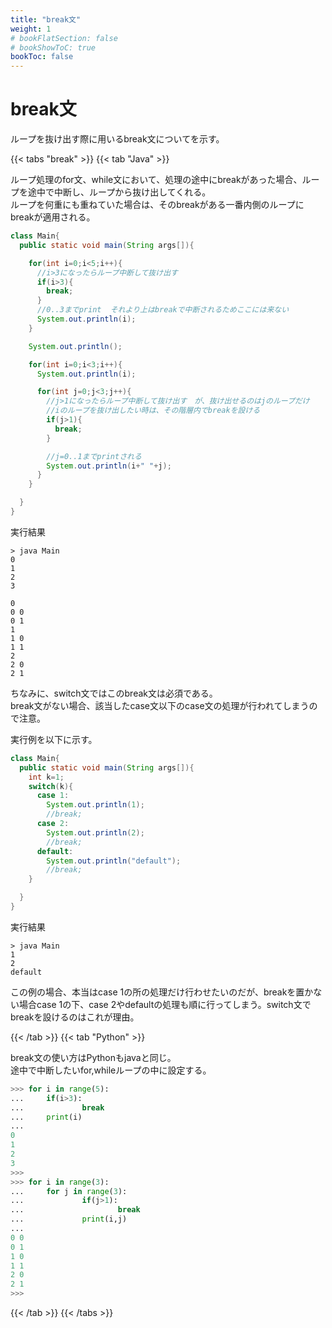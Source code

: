 ```yaml
---
title: "break文"
weight: 1
# bookFlatSection: false
# bookShowToC: true
bookToc: false
---
```


# break文

ループを抜け出す際に用いるbreak文についてを示す。


{{< tabs "break" >}}
{{< tab "Java" >}}

ループ処理のfor文、while文において、処理の途中にbreakがあった場合、ループを途中で中断し、ループから抜け出してくれる。  
ループを何重にも重ねていた場合は、そのbreakがある一番内側のループにbreakが適用される。  

```java
class Main{
  public static void main(String args[]){

    for(int i=0;i<5;i++){
      //i>3になったらループ中断して抜け出す
      if(i>3){
        break;
      }
      //0..3までprint  それより上はbreakで中断されるためここには来ない
      System.out.println(i);
    }

    System.out.println();

    for(int i=0;i<3;i++){
      System.out.println(i);

      for(int j=0;j<3;j++){
        //j>1になったらループ中断して抜け出す　が、抜け出せるのはjのループだけ
        //iのループを抜け出したい時は、その階層内でbreakを設ける
        if(j>1){
          break;
        }

        //j=0..1までprintされる
        System.out.println(i+" "+j);
      }
    }

  }
}
```

実行結果

```
> java Main
0
1
2
3

0
0 0
0 1
1
1 0
1 1
2
2 0
2 1
```

ちなみに、switch文ではこのbreak文は必須である。  
break文がない場合、該当したcase文以下のcase文の処理が行われてしまうので注意。

実行例を以下に示す。

```java
class Main{
  public static void main(String args[]){
    int k=1;
    switch(k){
      case 1:
        System.out.println(1);
        //break;
      case 2:
        System.out.println(2);
        //break;
      default:
        System.out.println("default");
        //break;
    }

  }
}
```

実行結果

```
> java Main      
1
2
default
```

この例の場合、本当はcase 1の所の処理だけ行わせたいのだが、breakを置かない場合case 1の下、case 2やdefaultの処理も順に行ってしまう。switch文でbreakを設けるのはこれが理由。  

{{< /tab >}}
{{< tab "Python" >}}

break文の使い方はPythonもjavaと同じ。  
途中で中断したいfor,whileループの中に設定する。

```python
>>> for i in range(5): 
...     if(i>3):
...             break
...     print(i)
... 
0
1
2
3
>>>
>>> for i in range(3):
...     for j in range(3):
...             if(j>1):
...                     break
...             print(i,j) 
... 
0 0
0 1
1 0
1 1
2 0
2 1
>>>
```

{{< /tab >}}
{{< /tabs >}}





